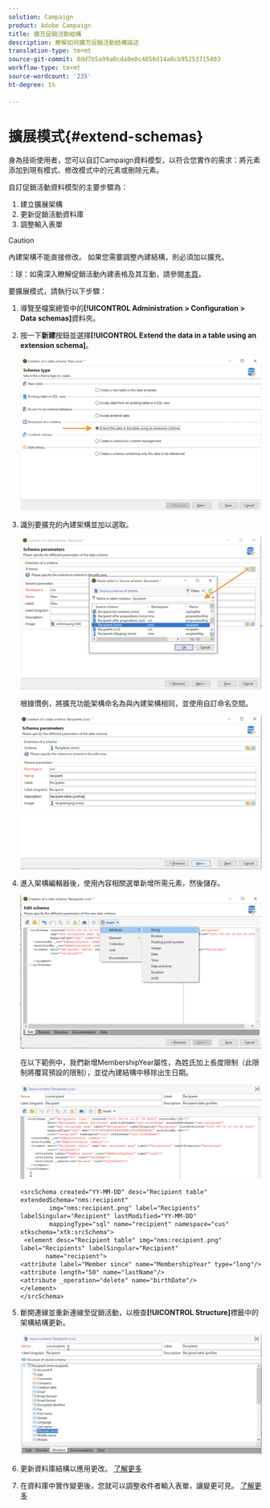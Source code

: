 ```yaml
---
solution: Campaign
product: Adobe Campaign
title: 擴充促銷活動結構
description: 瞭解如何擴充促銷活動結構描述
translation-type: tm+mt
source-git-commit: 8dd7b5a99a0cda0e0c4850d14a6cb95253715803
workflow-type: tm+mt
source-wordcount: '235'
ht-degree: 1%

---
```


# 擴展模式{#extend-schemas}

身為技術使用者，您可以自訂Campaign資料模型，以符合您實作的需求：將元素添加到現有模式、修改模式中的元素或刪除元素。

自訂促銷活動資料模型的主要步驟為：

1. 建立擴展架構
1. 更新促銷活動資料庫
1. 調整輸入表單

>[!CAUTION]
>內建架構不能直接修改。 如果您需要調整內建結構，則必須加以擴充。

：球：如需深入瞭解促銷活動內建表格及其互動，請參閱[本頁](datamodel.md)。

要擴展模式，請執行以下步驟：

1. 導覽至檔案總管中的&#x200B;**[!UICONTROL Administration > Configuration > Data schemas]**&#x200B;資料夾。
1. 按一下&#x200B;**新建**&#x200B;按鈕並選擇&#x200B;**[!UICONTROL Extend the data in a table using an extension schema]**。

   ![](assets/extend-schema-option.png)

1. 識別要擴充的內建架構並加以選取。

   ![](assets/extend-schema-select.png)

   根據慣例，將擴充功能架構命名為與內建架構相同，並使用自訂命名空間。

   ![](assets/extend-schema-validate.png)

1. 進入架構編輯器後，使用內容相關選單新增所需元素，然後儲存。

   ![](assets/extend-schema-edit.png)

   在以下範例中，我們新增MembershipYear屬性，為姓氏加上長度限制（此限制將覆寫預設的限制），並從內建結構中移除出生日期。

   ![](assets/extend-schema-sample.png)

   ```
   <srcSchema created="YY-MM-DD" desc="Recipient table" extendedSchema="nms:recipient"
           img="nms:recipient.png" label="Recipients" labelSingular="Recipient" lastModified="YY-MM-DD"
           mappingType="sql" name="recipient" namespace="cus" xtkschema="xtk:srcSchema">
    <element desc="Recipient table" img="nms:recipient.png" label="Recipients" labelSingular="Recipient"
          name="recipient">
   <attribute label="Member since" name="MembershipYear" type="long"/>
   <attribute length="50" name="lastName"/>
   <attribute _operation="delete" name="birthDate"/>
   </element>
   </srcSchema>
   ```
1. 斷開連線並重新連線至促銷活動，以檢查&#x200B;**[!UICONTROL Structure]**&#x200B;標籤中的架構結構更新。

   ![](assets/extend-schema-structure.png)

1. 更新資料庫結構以應用更改。 [了解更多](update-database-structure.md)

1. 在資料庫中實作變更後，您就可以調整收件者輸入表單，讓變更可見。 [了解更多](forms.md)
